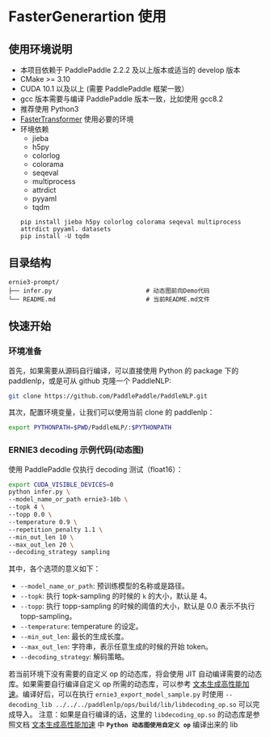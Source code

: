 # FasterGenerartion 使用

## 使用环境说明

* 本项目依赖于 PaddlePaddle 2.2.2 及以上版本或适当的 develop 版本
* CMake >= 3.10
* CUDA 10.1 以及以上 (需要 PaddlePaddle 框架一致）
* gcc 版本需要与编译 PaddlePaddle 版本一致，比如使用 gcc8.2
* 推荐使用 Python3
* [FasterTransformer](https://github.com/NVIDIA/FasterTransformer/tree/v4.0#setup) 使用必要的环境
* 环境依赖
  - jieba
  - h5py
  - colorlog
  - colorama
  - seqeval
  - multiprocess
  - attrdict
  - pyyaml
  - tqdm
  ```shell
  pip install jieba h5py colorlog colorama seqeval multiprocess attrdict pyyaml. datasets
  pip install -U tqdm
  ```

## 目录结构

```text
ernie3-prompt/
├── infer.py                          # 动态图前向Demo代码
└── README.md                         # 当前README.md文件
```

## 快速开始

### 环境准备

首先，如果需要从源码自行编译，可以直接使用 Python 的 package 下的 paddlenlp，或是可从 github 克隆一个 PaddleNLP:

``` sh
git clone https://github.com/PaddlePaddle/PaddleNLP.git
```

其次，配置环境变量，让我们可以使用当前 clone 的 paddlenlp：

``` sh
export PYTHONPATH=$PWD/PaddleNLP/:$PYTHONPATH
```

### ERNIE3 decoding 示例代码(动态图)

使用 PaddlePaddle 仅执行 decoding 测试（float16）：

``` sh
export CUDA_VISIBLE_DEVICES=0
python infer.py \
--model_name_or_path ernie3-10b \
--topk 4 \
--topp 0.0 \
--temperature 0.9 \
--repetition_penalty 1.1 \
--min_out_len 10 \
--max_out_len 20 \
--decoding_strategy sampling
```

其中，各个选项的意义如下：
* `--model_name_or_path`: 预训练模型的名称或是路径。
* `--topk`: 执行 topk-sampling 的时候的 `k` 的大小，默认是 4。
* `--topp`: 执行 topp-sampling 的时候的阈值的大小，默认是 0.0 表示不执行 topp-sampling。
* `--temperature`: temperature 的设定。
* `--min_out_len`: 最长的生成长度。
* `--max_out_len`: 字符串，表示任意生成的时候的开始 token。
* `--decoding_strategy`: 解码策略。

若当前环境下没有需要的自定义 op 的动态库，将会使用 JIT 自动编译需要的动态库。如果需要自行编译自定义 op 所需的动态库，可以参考 [文本生成高性能加速](../../../paddlenlp/ops/README.md)。编译好后，可以在执行 `ernie3_export_model_sample.py` 时使用 `--decoding_lib ../../../paddlenlp/ops/build/lib/libdecoding_op.so` 可以完成导入。
注意：如果是自行编译的话，这里的 `libdecoding_op.so` 的动态库是参照文档 [文本生成高性能加速](../../../paddlenlp/ops/README.md) 中 **`Python 动态图使用自定义 op`** 编译出来的 lib
